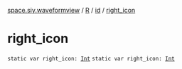 [space.siy.waveformview](../../index.md) / [R](../index.md) / [id](index.md) / [right_icon](./right_icon.md)

# right_icon

`static var right_icon: `[`Int`](https://kotlinlang.org/api/latest/jvm/stdlib/kotlin/-int/index.html)
`static var right_icon: `[`Int`](https://kotlinlang.org/api/latest/jvm/stdlib/kotlin/-int/index.html)